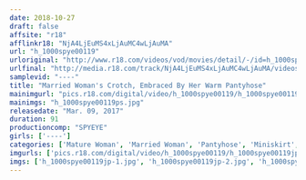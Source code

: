 ```yaml
---
date: 2018-10-27
draft: false
affsite: "r18"
afflinkr18: "NjA4LjEuMS4xLjAuMC4wLjAuMA"
url: "h_1000spye00119"
urloriginal: "http://www.r18.com/videos/vod/movies/detail/-/id=h_1000spye00119"
urlfinal: "http://media.r18.com/track/NjA4LjEuMS4xLjAuMC4wLjAuMA/videos/vod/movies/detail/-/id=h_1000spye00119"
samplevid: "----"
title: "Married Woman's Crotch, Embraced By Her Warm Pantyhose"
mainimgurl: "pics.r18.com/digital/video/h_1000spye00119/h_1000spye00119ps.jpg"
mainimgs: "h_1000spye00119ps.jpg"
releasedate: "Mar. 09, 2017"
duration: 91
productioncomp: "SPYEYE"
girls: ['----']
categories: ['Mature Woman', 'Married Woman', 'Pantyhose', 'Miniskirt', 'Other Fetishes', 'Voyeur']
imgurls: ['pics.r18.com/digital/video/h_1000spye00119/h_1000spye00119jp-1.jpg', 'pics.r18.com/digital/video/h_1000spye00119/h_1000spye00119jp-2.jpg', 'pics.r18.com/digital/video/h_1000spye00119/h_1000spye00119jp-3.jpg', 'pics.r18.com/digital/video/h_1000spye00119/h_1000spye00119jp-4.jpg', 'pics.r18.com/digital/video/h_1000spye00119/h_1000spye00119jp-5.jpg', 'pics.r18.com/digital/video/h_1000spye00119/h_1000spye00119jp-6.jpg', 'pics.r18.com/digital/video/h_1000spye00119/h_1000spye00119jp-7.jpg', 'pics.r18.com/digital/video/h_1000spye00119/h_1000spye00119jp-8.jpg', 'pics.r18.com/digital/video/h_1000spye00119/h_1000spye00119jp-9.jpg', 'pics.r18.com/digital/video/h_1000spye00119/h_1000spye00119jp-10.jpg', 'pics.r18.com/digital/video/h_1000spye00119/h_1000spye00119jp-11.jpg', 'pics.r18.com/digital/video/h_1000spye00119/h_1000spye00119jp-12.jpg', 'pics.r18.com/digital/video/h_1000spye00119/h_1000spye00119jp-13.jpg', 'pics.r18.com/digital/video/h_1000spye00119/h_1000spye00119jp-14.jpg', 'pics.r18.com/digital/video/h_1000spye00119/h_1000spye00119jp-15.jpg', 'pics.r18.com/digital/video/h_1000spye00119/h_1000spye00119jp-16.jpg', 'pics.r18.com/digital/video/h_1000spye00119/h_1000spye00119jp-17.jpg', 'pics.r18.com/digital/video/h_1000spye00119/h_1000spye00119jp-18.jpg', 'pics.r18.com/digital/video/h_1000spye00119/h_1000spye00119jp-19.jpg', 'pics.r18.com/digital/video/h_1000spye00119/h_1000spye00119jp-20.jpg']
imgs: ['h_1000spye00119jp-1.jpg', 'h_1000spye00119jp-2.jpg', 'h_1000spye00119jp-3.jpg', 'h_1000spye00119jp-4.jpg', 'h_1000spye00119jp-5.jpg', 'h_1000spye00119jp-6.jpg', 'h_1000spye00119jp-7.jpg', 'h_1000spye00119jp-8.jpg', 'h_1000spye00119jp-9.jpg', 'h_1000spye00119jp-10.jpg', 'h_1000spye00119jp-11.jpg', 'h_1000spye00119jp-12.jpg', 'h_1000spye00119jp-13.jpg', 'h_1000spye00119jp-14.jpg', 'h_1000spye00119jp-15.jpg', 'h_1000spye00119jp-16.jpg', 'h_1000spye00119jp-17.jpg', 'h_1000spye00119jp-18.jpg', 'h_1000spye00119jp-19.jpg', 'h_1000spye00119jp-20.jpg']
---
```

